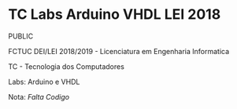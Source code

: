 # TC Labs Arduino VHDL LEI 2018

PUBLIC

FCTUC DEI/LEI 2018/2019 - Licenciatura em Engenharia Informatica

TC - Tecnologia dos Computadores

Labs: Arduino e VHDL


Nota:
*Falta Codigo*
